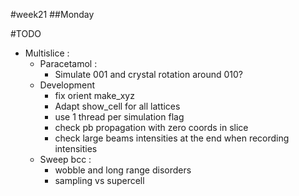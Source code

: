 #week21
##Monday


#TODO
- Multislice :
    - Paracetamol :
        - Simulate 001 and crystal rotation around 010?
    - Development
        - fix orient make_xyz
        - Adapt show_cell for all lattices
        - use 1 thread per simulation flag
        - check pb propagation with zero coords in slice
        - check large beams intensities at the end when recording intensities
    - Sweep bcc :
        - wobble and long range disorders
        - sampling vs supercell
